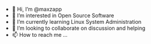 - 👋 Hi, I’m @maxzapp
- 👀 I’m interested in Open Source Software
- 🌱 I’m currently learning Linux System Administration
- 💞️ I’m looking to collaborate on discussion and helping
- 📫 How to reach me ...

<!---
maxzapp/maxzapp is a ✨ special ✨ repository because its `README.md` (this file) appears on your GitHub profile.
You can click the Preview link to take a look at your changes.
--->
